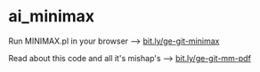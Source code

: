 # ai_minimax

Run MINIMAX.pl in your browser --> <a href="bit.ly/ge-git-minimax">bit.ly/ge-git-minimax</a>

Read about this code and all it's mishap's --> <a href="bit.ly/ge-git-mm-pdf">bit.ly/ge-git-mm-pdf</a>